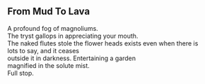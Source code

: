 From Mud To Lava
----------------
A profound fog of magnoliums.  
The tryst gallops in appreciating your mouth.  
The naked flutes stole the flower heads exists even when there is  
lots to say, and it ceases  
outside it in darkness. Entertaining a garden  
magnified in the solute mist.  
Full stop.  
